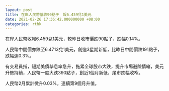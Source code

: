 ```yaml
---
layout: post
title: 在岸人民幣低收90點子　報6.459兌1美元
date: 2021-02-26 17:36:42.000000000 +08:00
categories: rthk
---
```


在岸人民幣收報6.459兌1美元，較昨日收市價跌90點子，跌幅0.14%。

人民幣中間價亦跌至6.4713兌1美元，創逾3星期新低，比昨日中間價跌191點子，跌幅達0.3%。

有交易員指，短期美債孳息率急升，拖累全球股市大跌，提升市場避險情緒，美元升勢持續，人民幣一度大跌390點子，創近1個月新低，尾市跌幅收窄。

人民幣2月累計微升0.03%，連續第9個月升值。
